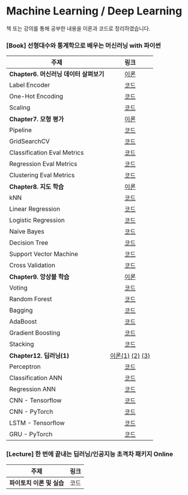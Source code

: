 # Machine Learning / Deep Learning

책 또는 강의를 통해 공부한 내용을 이론과 코드로 정리하였습니다.



 
### [Book] 선형대수와 통계학으로 배우는 머신러닝 with 파이썬  
| 주제 | 링크 |
|----|:----:|
| **Chapter6. 머신러닝 데이터 살펴보기** | [이론](https://mmminji.github.io/machinelearning/preprocessing/missingvalue/labelencoder/scaling/2021/05/10/%EC%84%A0%ED%86%B5%EB%A8%B86%EC%9E%A5.html) |
| Label Encoder | [코드](https://github.com/mmminji/Machine-Learning/blob/master/6.2.2.LabelEncoder.py) |
| One-Hot Encoding | [코드](https://github.com/mmminji/Machine-Learning/blob/master/6.2.3.OneHotEncoding.py) |
| Scaling | [코드](https://github.com/mmminji/Machine-Learning/blob/master/6.2.4.Scaling.py) |
| **Chapter7. 모형 평가** | [이론](https://mmminji.github.io/machinelearning/fitting/crossvalidation/pipeline/gridsearch/loss/evalmetrics/2021/05/11/%EC%84%A0%ED%86%B5%EB%A8%B87%EC%9E%A5.html) |
| Pipeline | [코드](https://github.com/mmminji/Machine-Learning/blob/master/7.3.Pipeline.py) |
| GridSearchCV | [코드](https://github.com/mmminji/Machine-Learning/blob/master/7.4.GridSearchCV.py) |
| Classification Eval Metrics | [코드](https://github.com/mmminji/Machine-Learning/blob/master/7.6.2.ClassificationEval.py) |
| Regression Eval Metrics | [코드](https://github.com/mmminji/Machine-Learning/blob/master/7.6.3.RegressionEval.py) |
| Clustering Eval Metrics | [코드](https://github.com/mmminji/Machine-Learning/blob/master/7.6.4.ClusteringEval.py) |
| **Chapter8. 지도 학습** | [이론](https://mmminji.github.io/knn/linearregression/logisticregression/naivebayes/decisiontree/supportvectormachine/2021/06/14/%EC%84%A0%ED%86%B5%EB%A8%B88%EC%9E%A5.html) |
| kNN | [코드](https://github.com/mmminji/Machine-Learning/blob/master/8.3.kNN.py) |
| Linear Regression | [코드](https://github.com/mmminji/Machine-Learning/blob/master/8.4.LinearRegression.py) |
| Logistic Regression | [코드](https://github.com/mmminji/Machine-Learning/blob/master/8.5.LogisticRegression.py) |
| Naive Bayes | [코드](https://github.com/mmminji/Machine-Learning/blob/master/8.6.NaiveBayes.py) |
| Decision Tree | [코드](https://github.com/mmminji/Machine-Learning/blob/master/8.7.DecisionTree.py) |
| Support Vector Machine | [코드](https://github.com/mmminji/Machine-Learning/blob/master/8.8.SupportVectorMachine.py) |
| Cross Validation | [코드](https://github.com/mmminji/Machine-Learning/blob/master/8.9.CrossValidation.py) |
| **Chapter9. 앙상블 학습** | [이론](https://mmminji.github.io/ensemble/voting/bagging/boosting/stacking/2021/06/21/%EC%84%A0%ED%86%B5%EB%A8%B89%EC%9E%A5.html) |
| Voting | [코드](https://github.com/mmminji/Machine-Learning/blob/master/9.2.Voting.py) | 
| Random Forest | [코드](https://github.com/mmminji/Machine-Learning/blob/master/9.3.3.RandomForest.py) |
| Bagging | [코드](https://github.com/mmminji/Machine-Learning/blob/master/9.3.4.Bagging.py) |
| AdaBoost | [코드](https://github.com/mmminji/Machine-Learning/blob/master/9.4.2.AdaBoost.py) |
| Gradient Boosting | [코드](https://github.com/mmminji/Machine-Learning/blob/master/9.4.5.GradientBoosting.py) |
| Stacking | [코드](https://github.com/mmminji/Machine-Learning/blob/master/9.5.Stacking.py) |
| **Chapter12. 딥러닝(1)** | [이론(1)](https://mmminji.github.io/ann/perceptron/backpropagation/activationfunction/batchnormalization/dropout/2021/06/22/%EC%84%A0%ED%86%B5%EB%A8%B812%EC%9E%A5.html)   [(2)](https://mmminji.github.io/cnn/kernel/padding/stride/pooling/channel/2021/06/24/%EC%84%A0%ED%86%B5%EB%A8%B812%EC%9E%A5(2).html)   [(3)](https://mmminji.github.io/rnn/lstm/gru/2021/06/28/%EC%84%A0%ED%86%B5%EB%A8%B812%EC%9E%A5(3).html) |
| Perceptron | [코드](https://github.com/mmminji/Machine-Learning/blob/master/12.2.Perceptron.py) |
| Classification ANN | [코드](https://github.com/mmminji/Machine-Learning/blob/master/12.3.7.ClassificationANN.py) |
| Regression ANN | [코드](https://github.com/mmminji/Machine-Learning/blob/master/12.3.8.RegressionANN.py) |
| CNN - Tensorflow | [코드](https://github.com/mmminji/Machine-Learning/blob/master/12.4.TensorFlowCNN.py) |
| CNN - PyTorch | [코드](https://github.com/mmminji/Machine-Learning/blob/master/12.4.PyTorchCNN.py) |
| LSTM - Tensorflow | [코드](https://github.com/mmminji/Machine-Learning/blob/master/12.5.TensorFlowLSTM.py) |
| GRU - PyTorch | [코드](https://github.com/mmminji/Machine-Learning/blob/master/12.5.PyTorchGRU.py) |


### [Lecture] 한 번에 끝내는 딥러닝/인공지능 초격차 패키지 Online  
| 주제 | 링크 |
|----|:----:|
| **파이토치 이론 및 실습** | 코드 |